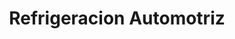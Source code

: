 ---
title: "Refrigeracion Automotriz"
url: /barrios-unidos/refrigeracion-automotriz/
shop: piezas de automóviles
---